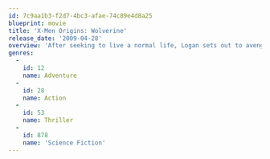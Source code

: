 ```yaml
---
id: 7c9aa1b3-f2d7-4bc3-afae-74c89e4d8a25
blueprint: movie
title: 'X-Men Origins: Wolverine'
release_date: '2009-04-28'
overview: 'After seeking to live a normal life, Logan sets out to avenge the death of his girlfriend by undergoing the mutant Weapon X program and becoming Wolverine.'
genres:
  -
    id: 12
    name: Adventure
  -
    id: 28
    name: Action
  -
    id: 53
    name: Thriller
  -
    id: 878
    name: 'Science Fiction'
---
```

